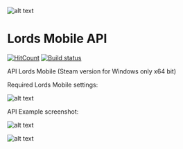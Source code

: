 ![alt text](https://i.ibb.co/Y7vfHq0/image.png)

# Lords Mobile API
[![HitCount](http://hits.dwyl.com/Nekiplay/https://githubcom/Nekiplay/LordsMobileAPI.svg)](http://hits.dwyl.com/Nekiplay/https://githubcom/Nekiplay/LordsMobileAPI)
[![Build status](https://ci.appveyor.com/api/projects/status/gnrlqsxr2xda5c5l?svg=true)](https://ci.appveyor.com/project/Nekiplay/lordsmobileapi)

API Lords Mobile (Steam version for Windows only x64 bit)

Required Lords Mobile settings:

![alt text](https://i.ibb.co/qY1HDYY/image.png)

API Example screenshot:

![alt text](https://i.ibb.co/tMqsFN2/image.png)

![alt text](https://i.ibb.co/BnCWYTM/image.png)
